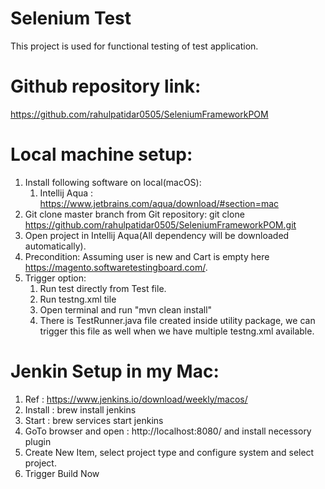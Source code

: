 # Selenium Test
This project is used for functional testing of test application.

# Github repository link:
https://github.com/rahulpatidar0505/SeleniumFrameworkPOM

# Local machine setup:
1) Install following software on local(macOS):
    1) Intellij Aqua : https://www.jetbrains.com/aqua/download/#section=mac
2) Git clone master branch from Git repository:
   git clone https://github.com/rahulpatidar0505/SeleniumFrameworkPOM.git
3) Open project in Intellij Aqua(All dependency will be downloaded automatically).
4) Precondition: Assuming user is new and Cart is empty here https://magento.softwaretestingboard.com/.
5) Trigger option: 
   1) Run test directly from Test file.
   2) Run testng.xml tile
   3) Open terminal and run "mvn clean install"
   4) There is TestRunner.java file created inside utility package, we can trigger this file as well when we have multiple testng.xml available.

# Jenkin Setup in my Mac: 
1) Ref : https://www.jenkins.io/download/weekly/macos/
2) Install : brew install jenkins
3) Start : brew services start jenkins
4) GoTo browser and open : http://localhost:8080/ and install necessory plugin
5) Create New Item, select project type and configure system and select project.
6) Trigger Build Now
